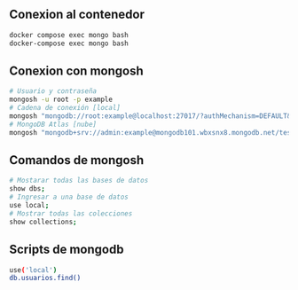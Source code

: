 ## Conexion al contenedor

```bash
docker compose exec mongo bash
docker-compose exec mongo bash
```

## Conexion con mongosh

```bash
# Usuario y contraseña
mongosh -u root -p example
# Cadena de conexión [local]
mongosh "mongodb://root:example@localhost:27017/?authMechanism=DEFAULT&tls=false"
# MongoDB Atlas [nube]
mongosh "mongodb+srv://admin:example@mongodb101.wbxsnx8.mongodb.net/test"
```

## Comandos de mongosh

```bash
# Mostarar todas las bases de datos
show dbs;
# Ingresar a una base de datos
use local;
# Mostrar todas las colecciones
show collections;
```

## Scripts de mongodb

```bash
use('local')
db.usuarios.find()
```